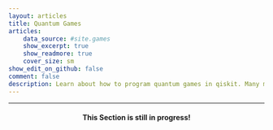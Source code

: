 ```yaml
---
layout: articles
title: Quantum Games
articles:
    data_source: #site.games
    show_excerpt: true
    show_readmore: true
    cover_size: sm
show_edit_on_github: false
comment: false
description: Learn about how to program quantum games in qiskit. Many more games for other quantum programming languages are coming soon!
---
```


<div class="article__content" markdown="1">

---

<center><h4>This Section is still in progress!</h4></center>

<!-- [Back](https://wrelks.com){:.button.button--primary.button--rounded} -->

</div>
